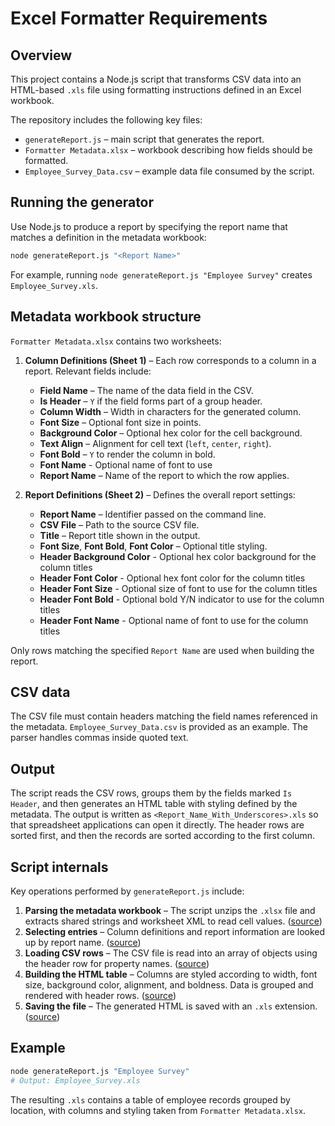 # Excel Formatter Requirements

## Overview

This project contains a Node.js script that transforms CSV data into an HTML-based `.xls` file using formatting instructions defined in an Excel workbook.

The repository includes the following key files:

- `generateReport.js` – main script that generates the report.
- `Formatter Metadata.xlsx` – workbook describing how fields should be formatted.
- `Employee_Survey_Data.csv` – example data file consumed by the script.

## Running the generator

Use Node.js to produce a report by specifying the report name that matches a definition in the metadata workbook:

```bash
node generateReport.js "<Report Name>"
```

For example, running `node generateReport.js "Employee Survey"` creates `Employee_Survey.xls`.

## Metadata workbook structure

`Formatter Metadata.xlsx` contains two worksheets:

1. **Column Definitions (Sheet 1)** – Each row corresponds to a column in a report. Relevant fields include:
   - **Field Name** – The name of the data field in the CSV.
   - **Is Header** – `Y` if the field forms part of a group header.
   - **Column Width** – Width in characters for the generated column.
   - **Font Size** – Optional font size in points.
   - **Background Color** – Optional hex color for the cell background.
   - **Text Align** – Alignment for cell text (`left`, `center`, `right`).
   - **Font Bold** – `Y` to render the column in bold.
   - **Font Name** - Optional name of font to use
   - **Report Name** – Name of the report to which the row applies.

2. **Report Definitions (Sheet 2)** – Defines the overall report settings:
   - **Report Name** – Identifier passed on the command line.
   - **CSV File** – Path to the source CSV file.
   - **Title** – Report title shown in the output.
   - **Font Size**, **Font Bold**, **Font Color** – Optional title styling.
   - **Header Background Color** - Optional hex color background for the column titles
   - **Header Font Color** - Optional hex font color for the column titles
   - **Header Font Size**  - Optional size of font to use for the column titles
   - **Header Font Bold** - Optional bold Y/N indicator to use for the column titles
   - **Header Font Name** - Optional name of font to use for the column titles
   

Only rows matching the specified `Report Name` are used when building the report.

## CSV data

The CSV file must contain headers matching the field names referenced in the metadata. `Employee_Survey_Data.csv` is provided as an example. The parser handles commas inside quoted text.

## Output

The script reads the CSV rows, groups them by the fields marked `Is Header`, and then generates an HTML table with styling defined by the metadata. The output is written as `<Report_Name_With_Underscores>.xls` so that spreadsheet applications can open it directly. The header rows are sorted first, and then the records are sorted according to the first column.

## Script internals

Key operations performed by `generateReport.js` include:

1. **Parsing the metadata workbook** – The script unzips the `.xlsx` file and extracts shared strings and worksheet XML to read cell values. ([source](generateReport.js#L12-L47))
2. **Selecting entries** – Column definitions and report information are looked up by report name. ([source](generateReport.js#L55-L88))
3. **Loading CSV rows** – The CSV file is read into an array of objects using the header row for property names. ([source](generateReport.js#L104-L116))
4. **Building the HTML table** – Columns are styled according to width, font size, background color, alignment, and boldness. Data is grouped and rendered with header rows. ([source](generateReport.js#L119-L191))
5. **Saving the file** – The generated HTML is saved with an `.xls` extension. ([source](generateReport.js#L195-L203))

## Example

```bash
node generateReport.js "Employee Survey"
# Output: Employee_Survey.xls
```

The resulting `.xls` contains a table of employee records grouped by location, with columns and styling taken from `Formatter Metadata.xlsx`.
